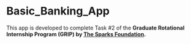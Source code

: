 # Basic_Banking_App

This app is developed to complete Task #2 of the **Graduate Rotational Internship Program (GRIP) by [The Sparks Foundation](https://www.linkedin.com/company/the-sparks-foundation/).**